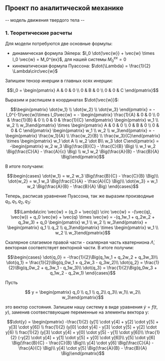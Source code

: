 ## Проект по аналитической механике
-- модель движения твердого тела --

### 1. Теоретические расчеты
Для модели потребуются две основные формулы:
* динамическая формула Эйлера: $I_0 \dot{\vec{w}} + \vec{w} \times I_0 \vec{w} = M_0^{ex}$, для нашей системы $M_0^{ex} = 0$
* кинематическая формула Пуассона: $\dot{\Lambda} = \frac{1}{2} \Lambda\circ\vec{w}$

Запишем тензор инерции в главных осях инерции:

$$I_0 = \begin{pmatrix}
  A & 0 & 0 \\
  0 & B & 0 \\
  0 & 0 & C \end{pmatrix}$$

Выразим и распишем в координатах $\dot{\vec{w}}$:

$$\begin{pmatrix}
  \dot{w_1} \\
  \dot{w_2} \\
  \dot{w_3} \end{pmatrix} = -I_0^{-1}\vec{w}\times I_0\vec{w} = - \begin{pmatrix}
  \frac{1}{A} & 0 & 0 \\
  0 & \frac{1}{B} & 0 \\
  0 & 0 & \frac{1}{C} \end{pmatrix} \begin{pmatrix} 
  w_1 \\ 
  w_2 \\ 
  w_3\end{pmatrix} \times \begin{pmatrix}
  A & 0 & 0 \\
  0 & B & 0 \\
  0 & 0 & C \end{pmatrix} \begin{pmatrix}  
  w_1 \\ 
  w_2 \\ 
  w_3\end{pmatrix} = -\begin{pmatrix}  
  \frac{w_1}{A} \\ 
  \frac{w_2}{B} \\ 
  \frac{w_3}{C}\end{pmatrix} \times \begin{pmatrix}  
  w_1 \dot A \\ 
  w_2 \dot B\\ 
  w_3 \dot C\end{pmatrix} = -\begin{pmatrix}  
  w_2 w_3 \Big(\frac{B}{C} - \frac{C}{B} \Big) \\ 
  w_1 w_2 \Big(\frac{C}{A} - \frac{A}{c} \Big) \\ 
  w_1 w_2 \Big(\frac{A}{B} - \frac{B}{A} \Big)\end{pmatrix}$$

В итоге получаем:

$$\begin{cases}
    \dot{w_1} = w_2 w_3 \Big(\frac{B}{C} - \frac{C}{B} \Big)\\
    \dot{w_2} = w_1 w_3 \Big(\frac{C}{A} - \frac{A}{C} \Big)\\
    \dot{w_3} = w_1 w_2 \Big(\frac{A}{B} - \frac{B}{A} \Big)
  \end{cases}$$

Теперь, расписав уравнение Пуассона, так же выразим производные $q_0, q_1, q_2, q_3$:

$$\Lambda\circ \vec{w} = (q_0 + \vec{q}) \circ \vec{w} = -(\vec{q}, \vec{w}) + q_0 \vec{w} + \vec{q} \times \vec{w} = -(q_1w_1 + q_2w_2 + q_3w_3) + q_0 \begin{pmatrix} 
  w_1 \\ 
  w_2 \\ 
  w_3\end{pmatrix} + \begin{pmatrix} 
  q_1 \\ 
  q_2 \\ 
  q_3\end{pmatrix} \times \begin{pmatrix} 
  w_1 \\ 
  w_2 \\ 
  w_3\end{pmatrix}$$

  Скалярное слагаемое правой части - скалярная часть кватерниона $\dot{\Lambda}$, векторная соответствует векторной части. В итоге получим:

  $$\begin{cases}
    \dot{q_0} = -\frac{1}{2}\Big(q_1w_1 + q_2w_2 + q_3w_3)\\
    \dot{q_1} = \frac{1}{2}\Big(q_0w_1 + q_2w_3 - q_3w_2)\\
    \dot{q_2} = \frac{1}{2}\Big(q_0w_2 + q_3w_1 - q_1w_3)\\
    \dot{q_3} = \frac{1}{2}\Big(q_0w_3 + q_1w_2 - q_2w_1)
  \end{cases}$$

Пусть 

$$ y = \begin{pmatrix} 
  q_0 \\ 
  q_1 \\ 
  q_2\\
  q_3\\
  w_1\\
  w_2\\
  w_3\end{pmatrix}$$ 
  
это вектор состояния. Запишем нашу систему в виде уравнения $\dot{y} = f(t, y)$, заменив соотвестввующие переменные на элементы вектора y:

$$\dot{y} = \begin{pmatrix} 
  -\frac{1}{2} (y[1] \cdot y[4] + y[2] \cdot y[5] + y[3] \cdot y[6]) \\ 
  frac{1}{2} (y[0] \cdot y[4] - y[3] \cdot y[5] + y[2] \cdot y[6) \\ 
  frac{1}{2} (y[3] \cdot y[4] + y[0] \cdot y[5] - y[1] \cdot y[6])\\
  \frac{1}{2} (-y[2] \cdot y[4] + y[1] \cdot y[5] + y[0] \cdot y[6])\\
  y[5] \cdot y[6] \Big(\frac{B}{C} - \frac{C}{B} \Big)\\
  y[4] \cdot y[6] \Big(\frac{C}{A} - \frac{A}{C} \Big)\\
  y[4] \cdot y[5] \Big(\frac{A}{B} - \frac{B}{A} \Big)\end{pmatrix}$$
